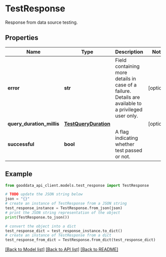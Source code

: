 # TestResponse

Response from data source testing.

## Properties

Name | Type | Description | Notes
------------ | ------------- | ------------- | -------------
**error** | **str** | Field containing more details in case of a failure. Details are available to a privileged user only. | [optional] 
**query_duration_millis** | [**TestQueryDuration**](TestQueryDuration.md) |  | [optional] 
**successful** | **bool** | A flag indicating whether test passed or not. | 

## Example

```python
from gooddata_api_client.models.test_response import TestResponse

# TODO update the JSON string below
json = "{}"
# create an instance of TestResponse from a JSON string
test_response_instance = TestResponse.from_json(json)
# print the JSON string representation of the object
print(TestResponse.to_json())

# convert the object into a dict
test_response_dict = test_response_instance.to_dict()
# create an instance of TestResponse from a dict
test_response_from_dict = TestResponse.from_dict(test_response_dict)
```
[[Back to Model list]](../README.md#documentation-for-models) [[Back to API list]](../README.md#documentation-for-api-endpoints) [[Back to README]](../README.md)


